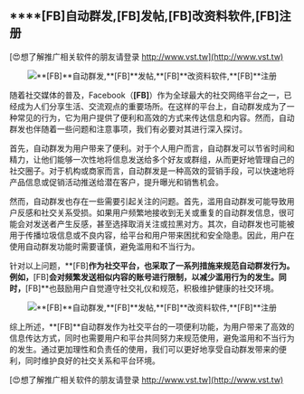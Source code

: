 ## ****[FB]**自动群发,**[FB]**发帖,**[FB]**改资料软件,**[FB]**注册**

[😍想了解推广相关软件的朋友请登录 http://www.vst.tw](http://www.vst.tw)

 <center><img src="https://vst.tw/MP4/tuiguang/png/5.png" alt="**[FB]**自动群发,**[FB]**发帖,**[FB]**改资料软件,**[FB]**注册"></center>

随着社交媒体的普及，Facebook（**[FB]**）作为全球最大的社交网络平台之一，已经成为人们分享生活、交流观点的重要场所。在这样的平台上，自动群发成为了一种常见的行为，它为用户提供了便利和高效的方式来传达信息和内容。然而，自动群发也伴随着一些问题和注意事项，我们有必要对其进行深入探讨。

首先，自动群发为用户带来了便利。对于个人用户而言，自动群发可以节省时间和精力，让他们能够一次性地将信息发送给多个好友或群组，从而更好地管理自己的社交圈子。对于机构或商家而言，自动群发是一种高效的营销手段，可以快速地将产品信息或促销活动推送给潜在客户，提升曝光和销售机会。

然而，自动群发也存在一些需要引起关注的问题。首先，滥用自动群发可能导致用户反感和社交关系受损。如果用户频繁地接收到无关或重复的自动群发信息，很可能会对发送者产生反感，甚至选择取消关注或拉黑对方。其次，自动群发也可能被用于传播垃圾信息或不良内容，给平台和用户带来困扰和安全隐患。因此，用户在使用自动群发功能时需要谨慎，避免滥用和不当行为。

针对以上问题，**[FB]**作为社交平台，也采取了一系列措施来规范自动群发行为。例如，**[FB]**会对频繁发送相似内容的账号进行限制，以减少滥用行为的发生。同时，**[FB]**也鼓励用户自觉遵守社交礼仪和规范，积极维护健康的社交环境。

 <center><img src="https://vst.tw/MP4/tuiguang/png/1.png" alt="**[FB]**自动群发,**[FB]**发帖,**[FB]**改资料软件,**[FB]**注册"></center>

综上所述，**[FB]**自动群发作为社交平台的一项便利功能，为用户带来了高效的信息传达方式，同时也需要用户和平台共同努力来规范使用，避免滥用和不当行为的发生。通过更加理性和负责任的使用，我们可以更好地享受自动群发带来的便利，同时维护良好的社交关系和平台环境。

[😍想了解推广相关软件的朋友请登录 http://www.vst.tw](http://www.vst.tw)



